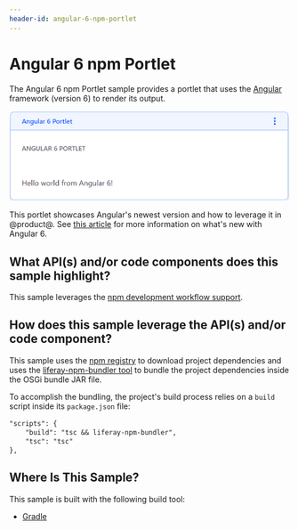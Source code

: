 ```yaml
---
header-id: angular-6-npm-portlet
---
```


# Angular 6 npm Portlet

The Angular 6 npm Portlet sample provides a portlet that uses the
[Angular](https://angular.io/) framework (version 6) to render its output.

![Figure 1: Type custom text in the field and watch it instantaneously displayed in the portlet.](../../../../images/angular-6-npm-sample.png)

This portlet showcases Angular's newest version and how to leverage it in
@product@. See
[this article](https://blog.angular.io/version-6-of-angular-now-available-cc56b0efa7a4)
for more information on what's new with Angular 6.

## What API(s) and/or code components does this sample highlight?

This sample leverages the
[npm development workflow support](/docs/7-0/tutorials/-/knowledge_base/t/using-npm-in-your-portlets).

## How does this sample leverage the API(s) and/or code component?

This sample uses the [npm registry](https://www.npmjs.com/) to download project
dependencies and uses the
[liferay-npm-bundler tool](https://github.com/liferay/liferay-npm-build-tools/tree/master/packages/liferay-npm-bundler)
to bundle the project dependencies inside the OSGi bundle JAR file.

To accomplish the bundling, the project's build process relies on a `build`
script inside its `package.json` file:

    "scripts": {
        "build": "tsc && liferay-npm-bundler",
        "tsc": "tsc"
    },

## Where Is This Sample?

This sample is built with the following build tool:

<!--
There are three different versions of this sample, each built with a different
build tool:

TODO: Replace above when tool is available for other build tools. -Cody
-->

- [Gradle](https://github.com/liferay/liferay-blade-samples/tree/7.0/gradle/apps/npm/angular-npm-portlet)
